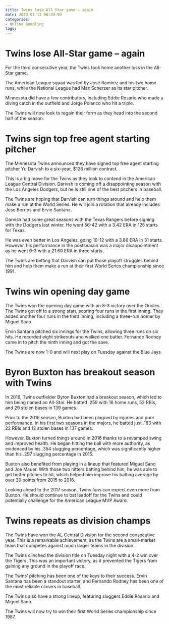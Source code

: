 ```yaml
---
title: Twins lose All Star game – again
date: 2023-01-13 06:39:59
categories:
- Online Gambling
tags:
---
```



#  Twins lose All-Star game – again

For the third consecutive year, the Twins took home another loss in the All-Star game.

The American League squad was led by José Ramírez and his two home runs, while the National League had Max Scherzer as its star pitcher.

Minnesota did have a few contributors, including Eddie Rosario who made a diving catch in the outfield and Jorge Polanco who hit a triple.

The Twins will now look to regain their form as they head into the second half of the season.

#  Twins sign top free agent starting pitcher

The Minnesota Twins announced they have signed top free agent starting pitcher Yu Darvish to a six-year, $126 million contract.

This is a big move for the Twins as they look to contend in the American League Central Division. Darvish is coming off a disappointing season with the Los Angeles Dodgers, but he is still one of the best pitchers in baseball.

The Twins are hoping that Darvish can turn things around and help them make a run at the World Series. He will join a rotation that already includes Jose Berrios and Ervin Santana.

Darvish had some great seasons with the Texas Rangers before signing with the Dodgers last winter. He went 56-42 with a 3.42 ERA in 125 starts for Texas.

He was even better in Los Angeles, going 10-12 with a 3.86 ERA in 31 starts. However, his performance in the postseason was a major disappointment as he went 0-3 with a 21.60 ERA in three starts.

The Twins are betting that Darvish can put those playoff struggles behind him and help them make a run at their first World Series championship since 1991.

#  Twins win opening day game

The Twins won the opening day game with an 8-3 victory over the Orioles. The Twins got off to a strong start, scoring four runs in the first inning. They added another four runs in the third inning, including a three-run homer by Miguel Sano.

Ervin Santana pitched six innings for the Twins, allowing three runs on six hits. He recorded eight strikeouts and walked one batter. Fernando Rodney came in to pitch the ninth inning and got the save.

The Twins are now 1-0 and will next play on Tuesday against the Blue Jays.

#  Byron Buxton has breakout season with Twins

In 2016, Twins outfielder Byron Buxton had a breakout season, which led to him being named an All-Star. He batted .259 with 16 home runs, 52 RBIs, and 29 stolen bases in 139 games.

Prior to the 2016 season, Buxton had been plagued by injuries and poor performance. In his first two seasons in the majors, he batted just .183 with 22 RBIs and 12 stolen bases in 137 games.

However, Buxton turned things around in 2016 thanks to a revamped swing and improved health. He began hitting the ball with more authority, as evidenced by his .354 slugging percentage, which was significantly higher than his .297 slugging percentage in 2015.

Buxton also benefited from playing in a lineup that featured Miguel Sano and Joe Mauer. With those two hitters batting behind him, he was able to get better pitches to hit, which helped him improve his batting average by over 30 points from 2015 to 2016.

Looking ahead to the 2017 season, Twins fans can expect even more from Buxton. He should continue to bat leadoff for the Twins and could potentially challenge for the American League MVP Award.

#  Twins repeats as division champs

The Twins have won the AL Central Division for the second consecutive year. This is a remarkable achievement, as the Twins are a small-market team that competes against much larger teams in the division.

The Twins clinched the division title on Tuesday night with a 4-2 win over the Tigers. This was an important victory, as it prevented the Tigers from gaining any ground in the playoff race.

The Twins’ pitching has been one of the keys to their success. Ervin Santana has been a standout starter, and Fernando Rodney has been one of the most reliable closers in baseball.

The Twins also have a strong lineup, featuring sluggers Eddie Rosario and Miguel Sano.

The Twins will now try to win their first World Series championship since 1987.